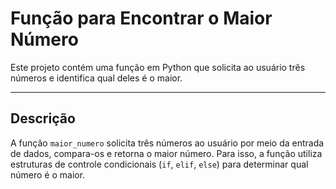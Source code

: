 # Função para Encontrar o Maior Número

Este projeto contém uma função em Python que solicita ao usuário três números e identifica qual deles é o maior. 

---

## Descrição

A função `maior_numero` solicita três números ao usuário por meio da entrada de dados, compara-os e retorna o maior número. Para isso, a função utiliza estruturas de controle condicionais (`if`, `elif`, `else`) para determinar qual número é o maior.
